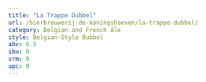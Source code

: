 ```yaml
---
title: "La Trappe Dubbel"
url: /bierbrouwerij-de-koningshoeven/la-trappe-dubbel/
category: Belgian and French Ale
style: Belgian-Style Dubbel
abv: 6.5
ibu: 0
srm: 0
upc: 0
---
```


